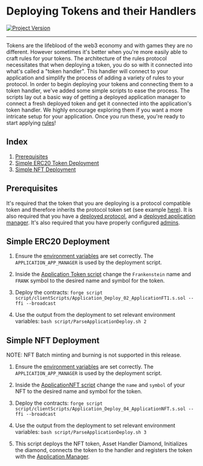 # Deploying Tokens and their Handlers
[![Project Version][version-image]][version-url]

---

Tokens are the lifeblood of the web3 economy and with games they are no different. However sometimes it's better when you're more easily able to craft rules for your tokens. The architecture of the rules protocol necessitates that when deploying a token, you do so with it connected into what's called a "token handler". This handler will connect to your application and simplify the process of adding a variety of rules to your protocol. In order to begin deploying your tokens and connecting them to a token handler, we've added some simple scripts to ease the process. The scripts lay out a basic way of getting a deployed application manager to connect a fresh deployed token and get it connected into the application's token handler. We highly encourage exploring them if you want a more intricate setup for your application. Once you run these, you're ready to start applying [rules](../rules/README.md.md)!

## Index

1. [Prerequisites](#prerequisites)
2. [Simple ERC20 Token Deployment](#simple-erc20-deployment)
3. [Simple NFT Deployment](#simple-nft-deployment)

## Prerequisites

It's required that the token that you are deploying is a protocol compatible token and therefore inherits the protocol token set (see example [here](../../../src/example/ERC20/ApplicationERC20.sol)). It is also required that you have a [deployed protocol](./DEPLOY-PROTOCOL.md), and a [deployed application manager](./DEPLOY-APPMANAGER.md). It's also required that you have properly configured [admins](../permissions/ADMIN-ROLES.md).

## Simple ERC20 Deployment

1. Ensure the [environment variables][environment-url] are set correctly. The `APPLICATION_APP_MANAGER` is used by the deployment script. 

2. Inside the [Application Token script](../../../script/clientScripts/Application_Deploy_02_ApplicationFT1.s.sol) change the `Frankenstein` name and `FRANK` symbol to the desired name and symbol for the token. 

3. Deploy the contracts:
        ````
        forge script script/clientScripts/Application_Deploy_02_ApplicationFT1.s.sol --ffi --broadcast
        ````
4. Use the output from the deployment to set relevant environment variables:
        ````
        bash script/ParseApplicationDeploy.sh 2
        ````


## Simple NFT Deployment

NOTE: NFT Batch minting and burning is not supported in this release.

1. Ensure the [environment variables][environment-url] are set correctly. The `APPLICATION_APP_MANAGER` is used by the deployment script. 

2. Inside the [ApplicationNFT script](../../../script/clientScripts/Application_Deploy_04_ApplicationNFT.s.sol) change the `name` and `symbol` of your NFT to the desired name and symbol for the token. 

3. Deploy the contracts:
        ````
        forge script script/clientScripts/Application_Deploy_04_ApplicationNFT.s.sol --ffi --broadcast
        ````
4. Use the output from the deployment to set relevant environment variables:
        ````
        bash script/ParseApplicationDeploy.sh 3
        ````
5. This script deploys the NFT token, Asset Handler Diamond, Initializes the diamond, connects the token to the handler and registers the token with the [Application Manager](../../Architecture/Client/Application/APPLICATION-MANAGER.md).

<!-- These are the body links -->
[ERC721-url]: https://eips.ethereum.org/EIPS/eip-721
[environment-url]: ../SET-ENVIRONMENT.md
[customizations-url]: ../rules/CUSTOMIZATIONS.md

<!-- These are the header links -->
[version-image]: https://img.shields.io/badge/Version-1.1.0-brightgreen?style=for-the-badge&logo=appveyor
[version-url]: https://github.com/thrackle-io/Tron